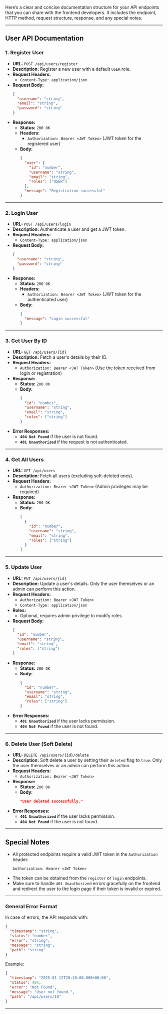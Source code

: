 Here’s a clear and concise documentation structure for your API endpoints that you can share with the frontend developers. It includes the endpoint, HTTP method, request structure, response, and any special notes.

---

## **User API Documentation**

### **1. Register User**
- **URL:** `POST /api/users/register`
- **Description:** Register a new user with a default `USER` role.
- **Request Headers:**
    - `Content-Type: application/json`
- **Request Body:**
  ```json
  {
    "username": "string",  
    "email": "string",     
    "password": "string"   
  }
  ```
- **Response:**
    - **Status:** `200 OK`
    - **Headers:**
        - `Authorization: Bearer <JWT Token>` (JWT token for the registered user)
    - **Body:**
      ```json
      {
        "user": {
          "id": "number",
          "username": "string",
          "email": "string",
          "roles": ["USER"]
        },
        "message": "Registration successful"
      }
      ```

---

### **2. Login User**
- **URL:** `POST /api/users/login`
- **Description:** Authenticate a user and get a JWT token.
- **Request Headers:**
    - `Content-Type: application/json`
- **Request Body:**
  ```json
  {
    "username": "string", 
    "password": "string"  
  }
  ```
- **Response:**
    - **Status:** `200 OK`
    - **Headers:**
        - `Authorization: Bearer <JWT Token>` (JWT token for the authenticated user)
    - **Body:**
      ```json
      {
        "message": "Login successful"
      }
      ```

---

### **3. Get User By ID**
- **URL:** `GET /api/users/{id}`
- **Description:** Fetch a user's details by their ID.
- **Request Headers:**
    - `Authorization: Bearer <JWT Token>` (Use the token received from login or registration)
- **Response:**
    - **Status:** `200 OK`
    - **Body:**
      ```json
      {
        "id": "number",
        "username": "string",
        "email": "string",
        "roles": ["string"]
      }
      ```
- **Error Responses:**
    - **`404 Not Found`** if the user is not found.
    - **`401 Unauthorized`** if the request is not authenticated.

---

### **4. Get All Users**
- **URL:** `GET /api/users`
- **Description:** Fetch all users (excluding soft-deleted ones).
- **Request Headers:**
    - `Authorization: Bearer <JWT Token>` (Admin privileges may be required)
- **Response:**
    - **Status:** `200 OK`
    - **Body:**
      ```json
      [
        {
          "id": "number",
          "username": "string",
          "email": "string",
          "roles": ["string"]
        }
      ]
      ```

---

### **5. Update User**
- **URL:** `PUT /api/users/{id}`
- **Description:** Update a user's details. Only the user themselves or an admin can perform this action.
- **Request Headers:**
    - `Authorization: Bearer <JWT Token>`
    - `Content-Type: application/json`
- **Roles:**
  - Optional, requires admin privilege to modify roles
- **Request Body:**
  ```json
  {
    "id": "number",
    "username": "string",
    "email": "string",
    "roles": ["string"] 
  }
  ```
- **Response:**
    - **Status:** `200 OK`
    - **Body:**
      ```json
      {
        "id": "number",
        "username": "string",
        "email": "string",
        "roles": ["string"]
      }
      ```
- **Error Responses:**
    - **`401 Unauthorized`** if the user lacks permission.
    - **`404 Not Found`** if the user is not found.

---

### **6. Delete User (Soft Delete)**
- **URL:** `DELETE /api/users/{id}/delete`
- **Description:** Soft delete a user by setting their `deleted` flag to `true`. Only the user themselves or an admin can perform this action.
- **Request Headers:**
    - `Authorization: Bearer <JWT Token>`
- **Response:**
    - **Status:** `200 OK`
    - **Body:**
      ```json
      "User deleted successfully."
      ```
- **Error Responses:**
    - **`401 Unauthorized`** if the user lacks permission.
    - **`404 Not Found`** if the user is not found.

---

## **Special Notes**
- All protected endpoints require a valid JWT token in the `Authorization` header:
  ```
  Authorization: Bearer <JWT Token>
  ```
- The token can be obtained from the `register` or `login` endpoints.
- Make sure to handle `401 Unauthorized` errors gracefully on the frontend and redirect the user to the login page if their token is invalid or expired.

---

### **General Error Format**
In case of errors, the API responds with:
```json
{
  "timestamp": "string",
  "status": "number",
  "error": "string",
  "message": "string",
  "path": "string"
}
```
Example:
```json
{
  "timestamp": "2025-01-12T20:10:00.000+00:00",
  "status": 404,
  "error": "Not Found",
  "message": "User not found.",
  "path": "/api/users/10"
}
```

---
